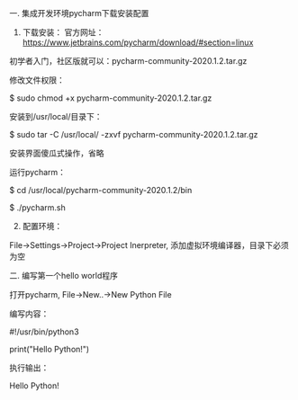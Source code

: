 一. 集成开发环境pycharm下载安装配置

1. 下载安装：
官方网址：https://www.jetbrains.com/pycharm/download/#section=linux

初学者入门，社区版就可以：pycharm-community-2020.1.2.tar.gz


修改文件权限：

$ sudo chmod +x pycharm-community-2020.1.2.tar.gz


安装到/usr/local/目录下：

$ sudo tar -C /usr/local/ -zxvf pycharm-community-2020.1.2.tar.gz

安装界面傻瓜式操作，省略


运行pycharm：

$ cd /usr/local/pycharm-community-2020.1.2/bin

$ ./pycharm.sh


2. 配置环境：

File->Settings->Project->Project Inerpreter, 添加虚拟环境编译器，目录下必须为空


二. 编写第一个hello world程序

打开pycharm, File->New..->New Python File


编写内容：

#!/usr/bin/python3

print("Hello Python!")

执行输出：

Hello Python!

